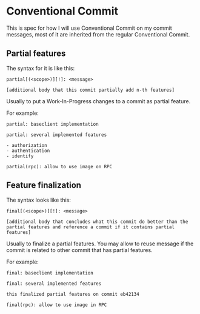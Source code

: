 # Conventional Commit
This is spec for how I will use Conventional Commit on my commit messages, most of it are inherited from the regular Conventional Commit.
## Partial features
The syntax for it is like this:
```
partial[(<scope>)][!]: <message>

[additional body that this commit partially add n-th features]
```

Usually to put a Work-In-Progress changes to a commit as partial feature.

For example:
```
partial: baseclient implementation
```
```
partial: several implemented features

- authorization
- authentication
- identify
```
```
partial(rpc): allow to use image on RPC
```

## Feature finalization
The syntax looks like this:
```
final[(<scope>)][!]: <message>

[additional body that concludes what this commit do better than the partial features and reference a commit if it contains partial features]
```

Usually to finalize a partial features. You may allow to reuse message if the commit is related to other commit that has partial features.

For example:
```
final: baseclient implementation
```
```
final: several implemented features

this finalized partial features on commit eb42134
```
```
final(rpc): allow to use image in RPC
```
